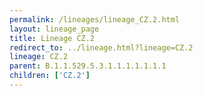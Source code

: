 ```yaml
---
permalink: /lineages/lineage_CZ.2.html
layout: lineage_page
title: Lineage CZ.2
redirect_to: ../lineage.html?lineage=CZ.2
lineage: CZ.2
parent: B.1.1.529.5.3.1.1.1.1.1.1.1
children: ['CZ.2']
---
```

